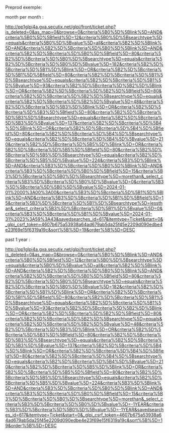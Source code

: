 Preprod exemple:

month per month :

http://pp1glpi4a.gva.secutix.net/glpi/front/ticket.php?is_deleted=0&as_map=0&browse=0&criteria%5B0%5D%5Blink%5D=AND&criteria%5B0%5D%5Bfield%5D=12&criteria%5B0%5D%5Bsearchtype%5D=equals&criteria%5B0%5D%5Bvalue%5D=all&criteria%5B2%5D%5Blink%5D=AND&criteria%5B2%5D%5Bcriteria%5D%5B0%5D%5Blink%5D=AND&criteria%5B2%5D%5Bcriteria%5D%5B0%5D%5Bfield%5D=80&criteria%5B2%5D%5Bcriteria%5D%5B0%5D%5Bsearchtype%5D=equals&criteria%5B2%5D%5Bcriteria%5D%5B0%5D%5Bvalue%5D=182&criteria%5B2%5D%5Bcriteria%5D%5B1%5D%5Blink%5D=OR&criteria%5B2%5D%5Bcriteria%5D%5B1%5D%5Bfield%5D=80&criteria%5B2%5D%5Bcriteria%5D%5B1%5D%5Bsearchtype%5D=equals&criteria%5B2%5D%5Bcriteria%5D%5B1%5D%5Bvalue%5D=93&criteria%5B2%5D%5Bcriteria%5D%5B2%5D%5Blink%5D=OR&criteria%5B2%5D%5Bcriteria%5D%5B2%5D%5Bfield%5D=80&criteria%5B2%5D%5Bcriteria%5D%5B2%5D%5Bsearchtype%5D=equals&criteria%5B2%5D%5Bcriteria%5D%5B2%5D%5Bvalue%5D=48&criteria%5B2%5D%5Bcriteria%5D%5B3%5D%5Blink%5D=OR&criteria%5B2%5D%5Bcriteria%5D%5B3%5D%5Bfield%5D=80&criteria%5B2%5D%5Bcriteria%5D%5B3%5D%5Bsearchtype%5D=equals&criteria%5B2%5D%5Bcriteria%5D%5B3%5D%5Bvalue%5D=137&criteria%5B2%5D%5Bcriteria%5D%5B4%5D%5Blink%5D=OR&criteria%5B2%5D%5Bcriteria%5D%5B4%5D%5Bfield%5D=80&criteria%5B2%5D%5Bcriteria%5D%5B4%5D%5Bsearchtype%5D=equals&criteria%5B2%5D%5Bcriteria%5D%5B4%5D%5Bvalue%5D=210&criteria%5B2%5D%5Bcriteria%5D%5B5%5D%5Blink%5D=OR&criteria%5B2%5D%5Bcriteria%5D%5B5%5D%5Bfield%5D=80&criteria%5B2%5D%5Bcriteria%5D%5B5%5D%5Bsearchtype%5D=equals&criteria%5B2%5D%5Bcriteria%5D%5B5%5D%5Bvalue%5D=224&criteria%5B3%5D%5Blink%5D=AND&criteria%5B3%5D%5Bcriteria%5D%5B0%5D%5Blink%5D=AND&criteria%5B3%5D%5Bcriteria%5D%5B0%5D%5Bfield%5D=15&criteria%5B3%5D%5Bcriteria%5D%5B0%5D%5Bsearchtype%5D=morethan&_select_criteria%5B3%5D%5Bcriteria%5D%5B0%5D%5Bvalue%5D=0&criteria%5B3%5D%5Bcriteria%5D%5B0%5D%5Bvalue%5D=2024-01-01%2000%3A00%3A00&criteria%5B3%5D%5Bcriteria%5D%5B1%5D%5Blink%5D=AND&criteria%5B3%5D%5Bcriteria%5D%5B1%5D%5Bfield%5D=15&criteria%5B3%5D%5Bcriteria%5D%5B1%5D%5Bsearchtype%5D=lessthan&_select_criteria%5B3%5D%5Bcriteria%5D%5B1%5D%5Bvalue%5D=0&criteria%5B3%5D%5Bcriteria%5D%5B1%5D%5Bvalue%5D=2024-01-31%2023%3A59%3A43&savedsearches_id=617&itemtype=Ticket&start=0&_glpi_csrf_token=4607b675a53938a64ad679ab5da25f45e2209d090edbe4e23f69e15f6319a19c&sort%5B%5D=19&order%5B%5D=DESC


past 1 year :

http://pp1glpi4a.gva.secutix.net/glpi/front/ticket.php?is_deleted=0&as_map=0&browse=0&criteria%5B0%5D%5Blink%5D=AND&criteria%5B0%5D%5Bfield%5D=12&criteria%5B0%5D%5Bsearchtype%5D=equals&criteria%5B0%5D%5Bvalue%5D=all&criteria%5B2%5D%5Blink%5D=AND&criteria%5B2%5D%5Bcriteria%5D%5B0%5D%5Blink%5D=AND&criteria%5B2%5D%5Bcriteria%5D%5B0%5D%5Bfield%5D=80&criteria%5B2%5D%5Bcriteria%5D%5B0%5D%5Bsearchtype%5D=equals&criteria%5B2%5D%5Bcriteria%5D%5B0%5D%5Bvalue%5D=182&criteria%5B2%5D%5Bcriteria%5D%5B1%5D%5Blink%5D=OR&criteria%5B2%5D%5Bcriteria%5D%5B1%5D%5Bfield%5D=80&criteria%5B2%5D%5Bcriteria%5D%5B1%5D%5Bsearchtype%5D=equals&criteria%5B2%5D%5Bcriteria%5D%5B1%5D%5Bvalue%5D=93&criteria%5B2%5D%5Bcriteria%5D%5B2%5D%5Blink%5D=OR&criteria%5B2%5D%5Bcriteria%5D%5B2%5D%5Bfield%5D=80&criteria%5B2%5D%5Bcriteria%5D%5B2%5D%5Bsearchtype%5D=equals&criteria%5B2%5D%5Bcriteria%5D%5B2%5D%5Bvalue%5D=48&criteria%5B2%5D%5Bcriteria%5D%5B3%5D%5Blink%5D=OR&criteria%5B2%5D%5Bcriteria%5D%5B3%5D%5Bfield%5D=80&criteria%5B2%5D%5Bcriteria%5D%5B3%5D%5Bsearchtype%5D=equals&criteria%5B2%5D%5Bcriteria%5D%5B3%5D%5Bvalue%5D=137&criteria%5B2%5D%5Bcriteria%5D%5B4%5D%5Blink%5D=OR&criteria%5B2%5D%5Bcriteria%5D%5B4%5D%5Bfield%5D=80&criteria%5B2%5D%5Bcriteria%5D%5B4%5D%5Bsearchtype%5D=equals&criteria%5B2%5D%5Bcriteria%5D%5B4%5D%5Bvalue%5D=210&criteria%5B2%5D%5Bcriteria%5D%5B5%5D%5Blink%5D=OR&criteria%5B2%5D%5Bcriteria%5D%5B5%5D%5Bfield%5D=80&criteria%5B2%5D%5Bcriteria%5D%5B5%5D%5Bsearchtype%5D=equals&criteria%5B2%5D%5Bcriteria%5D%5B5%5D%5Bvalue%5D=224&criteria%5B3%5D%5Blink%5D=AND&criteria%5B3%5D%5Bcriteria%5D%5B0%5D%5Blink%5D=AND&criteria%5B3%5D%5Bcriteria%5D%5B0%5D%5Bfield%5D=15&criteria%5B3%5D%5Bcriteria%5D%5B0%5D%5Bsearchtype%5D=morethan&_select_criteria%5B3%5D%5Bcriteria%5D%5B0%5D%5Bvalue%5D=-1YEAR&criteria%5B3%5D%5Bcriteria%5D%5B0%5D%5Bvalue%5D=-1YEAR&savedsearches_id=617&itemtype=Ticket&start=0&_glpi_csrf_token=4607b675a53938a64ad679ab5da25f45e2209d090edbe4e23f69e15f6319a19c&sort%5B%5D=19&order%5B%5D=DESC